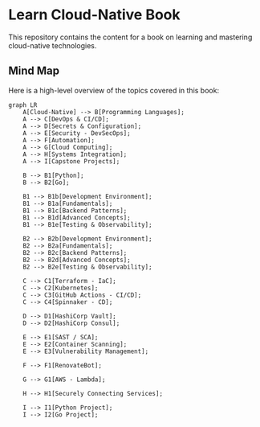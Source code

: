 # Learn Cloud-Native Book

This repository contains the content for a book on learning and mastering cloud-native technologies.

## Mind Map

Here is a high-level overview of the topics covered in this book:

```mermaid
graph LR
    A[Cloud-Native] --> B[Programming Languages];
    A --> C[DevOps & CI/CD];
    A --> D[Secrets & Configuration];
    A --> E[Security - DevSecOps];
    A --> F[Automation];
    A --> G[Cloud Computing];
    A --> H[Systems Integration];
    A --> I[Capstone Projects];

    B --> B1[Python];
    B --> B2[Go];

    B1 --> B1b[Development Environment];
    B1 --> B1a[Fundamentals];
    B1 --> B1c[Backend Patterns];
    B1 --> B1d[Advanced Concepts];
    B1 --> B1e[Testing & Observability];

    B2 --> B2b[Development Environment];
    B2 --> B2a[Fundamentals];
    B2 --> B2c[Backend Patterns];
    B2 --> B2d[Advanced Concepts];
    B2 --> B2e[Testing & Observability];

    C --> C1[Terraform - IaC];
    C --> C2[Kubernetes];
    C --> C3[GitHub Actions - CI/CD];
    C --> C4[Spinnaker - CD];

    D --> D1[HashiCorp Vault];
    D --> D2[HashiCorp Consul];

    E --> E1[SAST / SCA];
    E --> E2[Container Scanning];
    E --> E3[Vulnerability Management];

    F --> F1[RenovateBot];

    G --> G1[AWS - Lambda];

    H --> H1[Securely Connecting Services];

    I --> I1[Python Project];
    I --> I2[Go Project];
```
